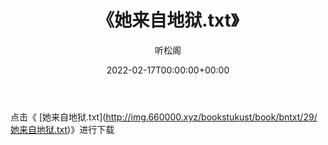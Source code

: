 ﻿---
title:  《她来自地狱.txt》
date:   2022-02-17T00:00:00+00:00
author: 听松阁
layout: post
permalink: /她来自地狱/
categories: 小说
tags: [小说]
---

点击《 [她来自地狱.txt](<a href="http://img.660000.xyz/bookstukust/book/bntxt/29/" target=_blank>http://img.660000.xyz/bookstukust/book/bntxt/29/她来自地狱.txt)》进行下载